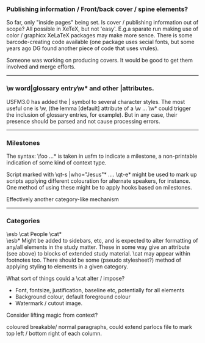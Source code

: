 

### Publishing information / Front/back cover / spine elements?
So far, only "inside pages" being set. Is cover / publishing information out of scope? All possible in XeTeX, but not 'easy'. E.g.a sparate run making use of color / graphicx  XeLaTeX packages may make more sence.
There is some barcode-creating code available (one package uses secial fonts, but some years ago DG found another piece of code that uses vrules).

Someone was working on producing covers. It would be good to get them involved and merge efforts.


------------------

### \w word|glossary entry\w* and other |attributes.

USFM3.0 has added the | symbol to several character styles. The most useful one is \w,  (the lemma [default] attribute of a \w ... \w* could trigger the
inclusion of glossary entries, for example). But in any case, their presence should be parsed and not cause processing errors.


----------------
### Milestones
The syntax: \foo ...\* is taken in usfm to indicate a milestone, a non-printable indication of some kind of context type. 

Script marked with \qt-s |who="Jesus"\* .... \qt-e\* might be used to mark up scripts applying different colouration for alternate speakers, for instance.
One method of using these might be to apply hooks based on milestones.

Effectively another category-like mechanism

-----------------

### Categories
\esb \cat People \cat*  
\esb*
  Might be added to  sidebars, etc, and is expected to alter formatting of any/all elements in the study matter. These in some way give an attribute (see above) to 
blocks of extended study material.
\cat may  appear within footnotes too. There should be some (pseudo stylesheet?) method of applying styling to elements in a given category.

What sort of things could a \cat alter / impose?
* Font, fontsize, justification, baseline etc, potentially for all elements
* Background colour, default foreground colour
* Watermark / cutout image.


Consider lifting magic from context?

coloured breakable/ normal paragraphs, could extend parlocs file  to mark top left / bottom right of each column.

